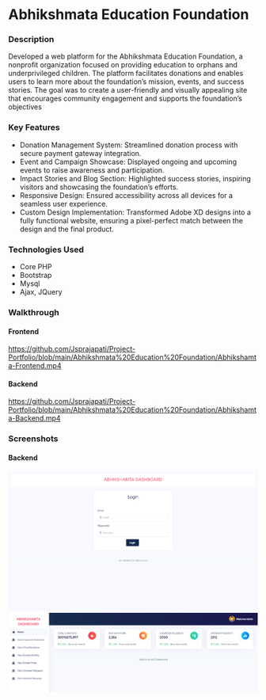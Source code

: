 # Abhikshmata Education Foundation

### Description
Developed a web platform for the Abhikshmata Education Foundation, a nonprofit organization focused on providing education to orphans and underprivileged children. The platform facilitates donations and enables users to learn more about the foundation’s mission, events, and success stories. The goal was to create a user-friendly and visually appealing site that encourages community engagement and supports the foundation’s objectives
### Key Features
- Donation Management System: Streamlined donation process with secure payment gateway integration.
- Event and Campaign Showcase: Displayed ongoing and upcoming events to raise awareness and participation.
- Impact Stories and Blog Section: Highlighted success stories, inspiring visitors and showcasing the foundation’s efforts.
- Responsive Design: Ensured accessibility across all devices for a seamless user experience.
- Custom Design Implementation: Transformed Adobe XD designs into a fully functional website, ensuring a pixel-perfect match between the design and the final product.


### Technologies Used
- Core PHP
- Bootstrap
- Mysql
- Ajax, JQuery

### Walkthrough
#### Frontend
https://github.com/Jsprajapati/Project-Portfolio/blob/main/Abhikshmata%20Education%20Foundation/Abhikshamta-Frontend.mp4

#### Backend
https://github.com/Jsprajapati/Project-Portfolio/blob/main/Abhikshmata%20Education%20Foundation/Abhikshamta-Backend.mp4
### Screenshots
#### Backend
![Screenshot 1](./Login.png)
![Screenshot 2](./Dashboard.png)


